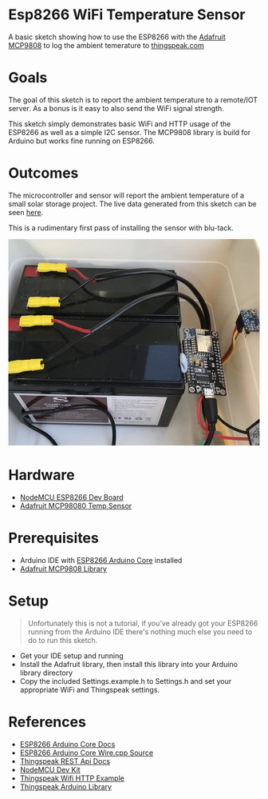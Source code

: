 # Esp8266 WiFi Temperature Sensor

A basic sketch showing how to use the ESP8266 with the [Adafruit MCP9808][sensor] to log the ambient temerature to [thingspeak.com](https://thingspeak.com)

# Goals

The goal of this sketch is to report the ambient temperature to a remote/IOT server. As a bonus is it easy to also send the WiFi signal strength.

This sketch simply demonstrates basic WiFi and HTTP usage of the ESP8266 as well as a simple I2C sensor. The MCP9808 library is build for Arduino but works fine running on ESP8266.

# Outcomes

The microcontroller and sensor will report the ambient temperature of a small solar storage project. The live data generated from this sketch can be seen [here](https://thingspeak.com/channels/445104).

This is a rudimentary first pass of installing the sensor with blu-tack.

![](esy8266-temp.jpg)

# Hardware

- [NodeMCU ESP8266 Dev Board](https://rover.ebay.com/rover/1/705-53470-19255-0/1?icep_id=114&ipn=icep&toolid=20004&campid=5338270079&mpre=https%3A%2F%2Fwww.ebay.com.au%2Fitm%2FNodeMcu-Lua-V3-WIFI-Networking-development-board-Based-ESP8266-IoT%2F181916585996)
- [Adafruit MCP98080 Temp Sensor][sensor]

# Prerequisites

- Arduino IDE with [ESP8266 Arduino Core][esp-core] installed
- [Adafruit MCP9808 Library](https://github.com/adafruit/Adafruit_MCP9808_Library)

# Setup

> Unfortunately this is not a tutorial, if you've already got your ESP8266 running from the Arduino IDE there's nothing much else you need to do to run this sketch.

- Get your IDE setup and running
- Install the Adafruit library, then install this library into your Arduino library directory
- Copy the included Settings.example.h to Settings.h and set your appropriate WiFi and Thingspeak settings.

# References

- [ESP8266 Arduino Core Docs][esp-core]
- [ESP8266 Arduino Core Wire.cpp Source](https://github.com/esp8266/Arduino/tree/master/libraries/Wire)
- [Thingspeak REST Api Docs](https://au.mathworks.com/help/thingspeak/rest-api.html)
- [NodeMCU Dev Kit](https://github.com/nodemcu/nodemcu-devkit-v1.0)
- [Thingspeak Wifi HTTP Example](https://github.com/nothans/thingspeak-esp-examples/blob/master/examples/RSSI_to_ThingSpeak.ino)
- [Thingspeak Arduino Library](https://github.com/mathworks/thingspeak-arduino)

[sensor]: https://www.adafruit.com/products/1782
[esp-core]: https://arduino-esp8266.readthedocs.io/en/latest/index.html
